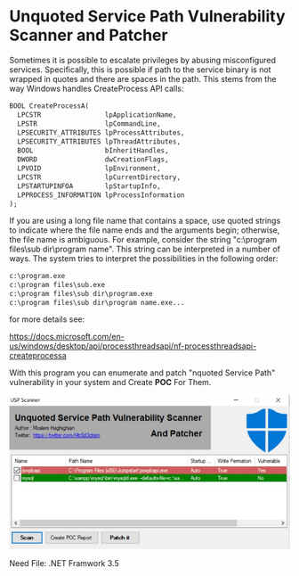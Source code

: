 Unquoted Service Path Vulnerability Scanner and Patcher
====================================

Sometimes it is possible to escalate privileges by abusing misconfigured services. 
Specifically, this is possible if path to the service binary is not wrapped in quotes and there are spaces in the path.
This stems from the way Windows handles CreateProcess API calls:
```
BOOL CreateProcessA(
  LPCSTR                lpApplicationName,
  LPSTR                 lpCommandLine,
  LPSECURITY_ATTRIBUTES lpProcessAttributes,
  LPSECURITY_ATTRIBUTES lpThreadAttributes,
  BOOL                  bInheritHandles,
  DWORD                 dwCreationFlags,
  LPVOID                lpEnvironment,
  LPCSTR                lpCurrentDirectory,
  LPSTARTUPINFOA        lpStartupInfo,
  LPPROCESS_INFORMATION lpProcessInformation
);
```
If you are using a long file name that contains a space, use quoted strings to indicate where the file name ends and the arguments begin; otherwise, the file name is ambiguous. For example, consider the string "c:\program files\sub dir\program name". This string can be interpreted in a number of ways. The system tries to interpret the possibilities in the following order:
```
c:\program.exe
c:\program files\sub.exe 
c:\program files\sub dir\program.exe
c:\program files\sub dir\program name.exe...
```
for more details see:

https://docs.microsoft.com/en-us/windows/desktop/api/processthreadsapi/nf-processthreadsapi-createprocessa

With this program you can enumerate and patch "nquoted Service Path" vulnerability in your system and Create **POC** For Them. 

![Image of Yaktocat](https://github.com/l4tr0d3ctism/USPScanner/blob/master/USP%20SCANNER/bin/Release/program.jpg)

Need File: .NET Framwork 3.5
